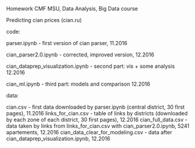 Homework CMF MSU, Data Analysis, Big Data course

Predicting cian prices (cian.ru)

code:

parser.ipynb - first version of cian parser, 11.2016

cian_parser2.0.ipynb - corrected, improved version, 12.2016

cian_dataprep_visualization.ipynb - second part: vis + some analysis 12.2016

cian_ml.ipynb - third part: models and comparison 12.2016

data:

cian.csv - first data downloaded by parser.ipynb (central district, 30 first pages), 11.2016
links_for_cian.csv - table of links by districts (downloaded by each zone of each district, 30 first pages), 12.2016
cian_full_data.csv - data taken by links from links_for_cian.csv with cian_parser2.0.ipynb, 5241 apartements, 12.2016
cian_data_clear_for_modeling.csv - data after cian_dataprep_visualization.ipynb, 12.2016
